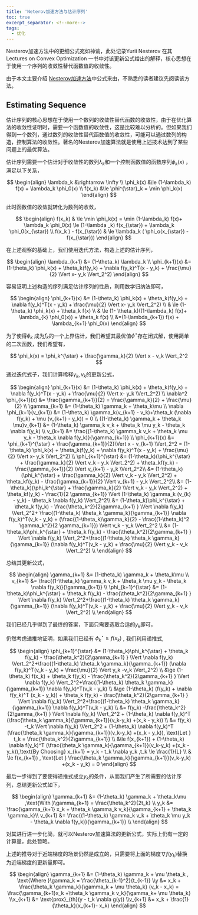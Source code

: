 ```yaml
---
title: 'Neterov加速方法与估计序列'
toc: true
excerpt_separator: <!--more-->
tags:
  - 优化
---
```




Nesterov加速方法中的更细公式宛如神谕，此处记录Yurii Nesterov 在其 Lectures on Convex Optimization 一书中对该更新公式给出的解释，核心思想在于使用一个序列的收敛性替代函数值的收敛性。



<!--more-->

由于本文主要介绍 [Nesterov加速方法](https://truenobility303.github.io/Nesterov-Acceleration/)中公式来由，不熟悉的读者建议先阅读该方法。

## Estimating Sequence

估计序列的核心思想在于使用一个数列的收敛性替代函数的收敛性，由于在优化算法的收敛性证明时，需要一个函数值的收敛性，这是比较难以分析的。但如果我们得到一个数列，通过数列的收敛性替代函数值的收敛性，可能可以通过数列的构造，控制算法的收敛性。著名的Nesterov加速算法就是使用上述技术达到了某些问题上的最优算法。

估计序列需要一个估计对于收敛性的数列$\lambda_k$和一个控制函数值的函数序列$\phi_k(x)$ ，满足以下关系，


$$
\begin{align}
\lambda_k &\rightarrow \infty \\
\phi_k(x) &\le (1-\lambda_k) f(x) + \lambda_k \phi_0(x) \\
f(x_k) &\le \phi^{\star}_k = \min \phi_k(x) 
\end{align}
$$


此时函数值的收敛就转化为数列的收敛，


$$
\begin{align}
f(x_k) & \le \min \phi_k(x) = \min (1-\lambda_k) f(x)+ \lambda_k \phi_0(x) \le (1-\lambda _k) f(x_{\star}) + \lambda_k \phi_0(x_{\star}) \\
f(x_k ) - f(x_{\star}) & \le \lambda_k ( \phi_o(x_{\star}) - f(x_{\star}))
\end{align}
$$


在上述观察的基础上，我们使用迭代方法，构造上述的估计序列，


$$
\begin{align}
\lambda_{k+1} &= (1-\theta_k) \lambda_k \\
\phi_{k+1}(x) &= (1-\theta_k) \phi_k(x) + \theta_k(f(y_k) + \nabla f(y_k)^T(x - y_k) + \frac{\mu}{2} \Vert x- y_k \Vert_2^2)
\end{align}
$$


容易证明上述构造的序列满足估计序列的性质，利用数学归纳法即可，


$$
\begin{align}
\phi_{k+1}(x) &= (1-\theta_k) \phi_k(x) + \theta_k(f(y_k) + \nabla f(y_k)^T(x - y_k) + \frac{\mu}{2} \Vert x- y_k \Vert_2^2) \\
& \le (1-\theta_k) \phi_k(x) + \theta_k f(x) \\
& \le (1- \theta_k)((1-\lambda_k) f(x)+ \lambda_{k} \phi_0(x)) + \theta_k f(x) \\
&=(1-\lambda_{k+1}) f(x) + \lambda_{k+1} \phi_0(x)
\end{align}
$$


为了使得$\phi_k$ 成为$f_k$的一个上界估计，我们希望其最优值$\phi^{\star}$存在闭式解，使用简单的二次函数，我们希望有，


$$
\phi_k(x) = \phi_k^{\star} + \frac{\gamma_k}{2} \Vert x - v_k \Vert_2^2
$$


通过迭代式子，我们计算稀释$\gamma_k, v_k$的更新公式，


$$
\begin{align}
\phi_{k+1}(x) &= (1-\theta_k) \phi_k(x) + \theta_k(f(y_k) + \nabla f(y_k)^T(x - y_k) + \frac{\mu}{2} \Vert x- y_k \Vert_2^2) \\
\nabla^2 \phi_{k+1}(x) &=  \frac{\gamma_{k+1}}{2}  = \frac{\gamma_k}{2} + \frac{\mu}{2}  \\
\gamma_{k+1} &= (1-\theta_k) \gamma_k + \theta_k\mu \\
\nabla \phi_{k+1}(v_{k+1}) &= (1-\theta_k) \gamma_k(v_{k+1} - v_k)+\theta_k  (\nabla f(y_k) + \mu (v_{k+1} - y_k)) = 0   \\
((1-\theta_k) \gamma_k + \theta_k \mu)v_{k+1} &= (1-\theta_k) \gamma_k v_k + \theta_k \mu y_k - \theta_k \nabla f(y_k) \\
v_{k+1} &= \frac{(1-\theta_k) \gamma_k v_k + \theta_k \mu y_k - \theta_k \nabla f(y_k)}{\gamma_{k+1}} \\
\phi_{k+1}(x) &= \phi_{k+1}^{\star} + \frac{\gamma_{k+1}}{2}\Vert x - v_{k+1} \Vert_2^2 = (1-\theta_k) \phi_k(x) + \theta_k(f(y_k) + \nabla f(y_k)^T(x - y_k) + \frac{\mu}{2} \Vert x- y_k \Vert_2^2)  \\
\phi_{k+1}^{\star} &= (1-\theta_k)(\phi_k^{\star} + \frac{\gamma_k}{2} \Vert v_k - y_k \Vert_2^2) + \theta_kf(y_k)  - \frac{\gamma_{k+1}}{2} \Vert  v_{k+1} - y_k \Vert_2^2\\
&= (1-\theta_k)(\phi_k^{\star} + \frac{\gamma_k}{2} \Vert v_k - y_k \Vert_2^2) + \theta_kf(y_k)  - \frac{\gamma_{k+1}}{2} \Vert  v_{k+1} - y_k \Vert_2^2\\
&= (1-\theta_k)(\phi_k^{\star} + \frac{\gamma_k}{2} \Vert v_k - y_k \Vert_2^2) + \theta_kf(y_k)  - \frac{1}{2 \gamma_{k+1}} \Vert (1-\theta_k) \gamma_k (v_{k} - y_k) - \theta_k \nabla f(y_k) \Vert_2^2\\
&= (1-\theta_k)\phi_k^{\star} + \theta_k f(y_k) - \frac{\theta_k^2}{2\gamma_{k+1} } \Vert \nabla f(y_k) \Vert_2^2+ \frac{(1-\theta_k) \theta_k \gamma_k}{\gamma_{k+1}} \nabla f(y_k)^T(v_k - y_k) + (\frac{(1-\theta_k)\gamma_k}{2} - \frac{(1-\theta_k)^2 \gamma_k^2}{2 \gamma_{k+1}}) \Vert v_k - y_k \Vert_2^2 \\
&= (1-\theta_k)\phi_k^{\star} + \theta_k f(y_k) - \frac{\theta_k^2}{2\gamma_{k+1} } \Vert \nabla f(y_k) \Vert_2^2+\frac{(1-\theta_k) \theta_k \gamma_k}{\gamma_{k+1}} (\nabla f(y_k)^T(v_k - y_k) + \frac{\mu}{2} \Vert y_k - v_k \Vert_2^2) \\
\end{align}
$$




总结其更新公式，


$$
\begin{align}
\gamma_{k+1} &= (1-\theta_k) \gamma_k + \theta_k\mu \\
v_{k+1} &= \frac{(1-\theta_k) \gamma_k v_k + \theta_k \mu y_k - \theta_k \nabla f(y_k)}{\gamma_{k+1}} \\
\phi_{k+1}^{\star} 
&= (1-\theta_k)\phi_k^{\star} + \theta_k f(y_k) - \frac{\theta_k^2}{2\gamma_{k+1} } \Vert \nabla f(y_k) \Vert_2^2+\frac{(1-\theta_k) \theta_k \gamma_k}{\gamma_{k+1}} (\nabla f(y_k)^T(v_k - y_k) + \frac{\mu}{2} \Vert y_k - v_k \Vert_2^2) \\
\end{align}
$$

我们已经几乎得到了最终的答案，下面只需要选取合适的$y_k$即可，



仍然考虑递推地证明，如果我们已经有 $\phi_k^{\star}  \ge f(x_k)$ , 我们利用递推式,


$$
\begin{align}
\phi_{k+1}^{\star} 
&= (1-\theta_k)\phi_k^{\star} + \theta_k f(y_k) - \frac{\theta_k^2}{2\gamma_{k+1} } \Vert \nabla f(y_k) \Vert_2^2+\frac{(1-\theta_k) \theta_k \gamma_k}{\gamma_{k+1}} (\nabla f(y_k)^T(v_k - y_k) + \frac{\mu}{2} \Vert y_k -v_k \Vert_2^2) \\ 
&\ge (1-\theta_k) f(x_k) + \theta_k f(y_k) - \frac{\theta_k^2}{2\gamma_{k+1} } \Vert \nabla f(y_k) \Vert_2^2+\frac{(1-\theta_k) \theta_k \gamma_k}{\gamma_{k+1}} \nabla f(y_k)^T(v_k - y_k)  \\  
&\ge  (1-\theta_k) (f(y_k) + \nabla f(y_k)^T (x_k - y_k)) + \theta_k f(y_k) - \frac{\theta_k^2}{2\gamma_{k+1} } \Vert \nabla f(y_k) \Vert_2^2+\frac{(1-\theta_k) \theta_k \gamma_k}{\gamma_{k+1}} \nabla f(y_k)^T(v_k - y_k) \\  
&= f(y_k) -\frac{\theta_k^2}{2\gamma_{k+1} } \Vert \nabla f(y_k) \Vert_2^2 + (1-\theta_k) \nabla f(y_k)^T (\frac{\theta_k \gamma_k}{\gamma_{k+1}}(v_k-y_k) +(x_k - y_k))  \\
&= f(y_k) -t_k \Vert \nabla f(y_k) \Vert_2^2 + (1-\theta_k) \nabla f(y_k)^T (\frac{\theta_k \gamma_k}{\gamma_{k+1}}(v_k-y_k) +(x_k - y_k)), \text{Let } t_k = \frac{\theta_k^2}{2\gamma_{k+1}} \\
&\le f(x_{k+1}) + (1-\theta_k) \nabla f(y_k)^T (\frac{\theta_k \gamma_k}{\gamma_{k+1}}(v_k-y_k) +(x_k - y_k)),\text{By Choosing} x_{k+1} = y_k - t_k \nabla y_k ,t_k \le \frac{1}{L} \\
& \le f(x_{k+1}) , \text{Let } \frac{\theta_k \gamma_k}{\gamma_{k+1}}(v_k-y_k) +(x_k - y_k) = 0
\end{align}
$$


最后一步得到了要使得递推式成立$y_k$的条件，从而我们产生了所需要的估计序列，总结更新公式如下，


$$
\begin{align}
\gamma_{k+1} &= (1-\theta_k) \gamma_k + \theta_k\mu ,\text{With }\gamma_{k+1} = \frac{\theta_k^2}{2t_k} \\
y_k &= \frac{\gamma_{k+1} x_k + \theta_k \gamma_k v_k}{\gamma_{k+1} + \theta_k \gamma_k}\\
v_{k+1} &= \frac{(1-\theta_k) \gamma_k v_k + \theta_k \mu y_k - \theta_k \nabla f(y_k)}{\gamma_{k+1}} \\
\end{align}
$$


对其进行进一步化简，就可以Nesterov加速算法的更新公式，实际上仍有一定的计算量，此处暂略。

上述的推导对于近端梯度的场景仍然是成立的，只需要将上面的梯度$\nabla f(y_k)$替换为近端梯度的更新量即可。


$$
\begin{align}
\gamma_{k+1} &= (1-\theta_k) \gamma_k + \mu \theta_k , \text{Where }\gamma_k = \frac{\theta_{k-1}^2}{t_{k-1}} \\y &=  x_k + \frac{\theta_k \gamma_k}{\gamma_k + \mu \theta_k} (v_k - x_k) = \frac{\gamma_{k+1}x_k +\theta_k \gamma_k v_k}{\gamma_k+ \mu \theta_k} \\x_{k+1} &= \text{prox}_{th}(y - t_k \nabla g(y)) \\v_{k+1} &= x_k + \frac{1}{\theta_k}(x_{k+1}- x_k)
\end{align}
$$

